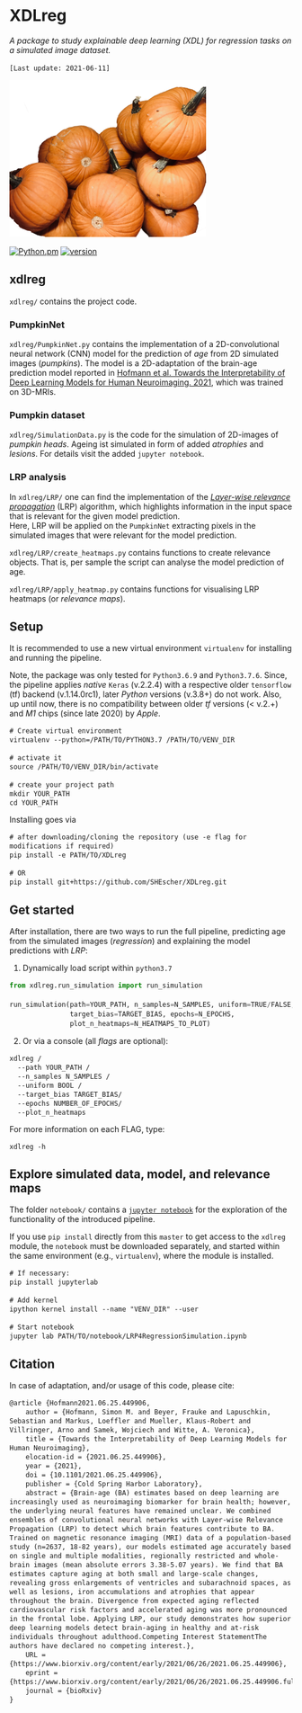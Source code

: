 # XDLreg

*A package to study explainable deep learning (XDL) for regression tasks on a simulated image dataset.*

`[Last update: 2021-06-11]` 

<img src="Pumpkin.png" alt="PumpkinNet" width="350">

[![Python.pm](https://img.shields.io/badge/python-3.7≥version≥3.6-brightgreen.svg?maxAge=259200)](#) [![version](https://img.shields.io/badge/version-1.0.0-yellow.svg?maxAge=259200)](#)

## xdlreg
`xdlreg/` contains the project code.

### PumpkinNet
`xdlreg/PumpkinNet.py` contains the implementation of a 2D-convolutional neural network (CNN) model for the prediction of *age* from 2D simulated images (*pumpkins*). The model is a 2D-adaptation of the brain-age prediction model reported in [Hofmann et al. Towards the Interpretability of Deep Learning Models for Human Neuroimaging. 2021](https://doi.org/10.1101/2021.06.25.449906), which was trained on 3D-MRIs.

### Pumpkin dataset
`xdlreg/SimulationData.py` is the code for the simulation of 2D-images of *pumpkin heads*. Ageing ist simulated in form of added *atrophies* and *lesions*. For details visit the added `jupyter notebook`.

### LRP analysis
In `xdlreg/LRP/` one can find the implementation of the [*Layer-wise relevance propagation*](https://depositonce.tu-berlin.de/handle/11303/8813) (LRP) algorithm, which highlights information in the input space that is relevant for the given model prediction. <br>
Here, LRP will be applied on the `PumpkinNet` extracting pixels in the simulated images that were relevant for the model prediction.

`xdlreg/LRP/create_heatmaps.py` contains functions to create relevance objects. That is, per sample the script can analyse the model prediction of age.

`xdlreg/LRP/apply_heatmap.py` contains functions for visualising LRP heatmaps (or *relevance maps*).

## Setup
It is recommended to use a new virtual environment `virtualenv` for installing and running the pipeline.

Note, the package was only tested for `Python3.6.9` and `Python3.7.6`. Since, the pipeline applies *native* `Keras` (v.2.2.4) with a respective older `tensorflow` (tf) backend (v.1.14.0rc1), later *Python* versions (v.3.8+) do not work. Also, up until now, there is no compatibility between older *tf* versions (< v.2.+) and *M1* chips (since late 2020) by *Apple*.

```console
# Create virtual environment
virtualenv --python=/PATH/TO/PYTHON3.7 /PATH/TO/VENV_DIR

# activate it
source /PATH/TO/VENV_DIR/bin/activate

# create your project path
mkdir YOUR_PATH
cd YOUR_PATH
```

Installing goes via
```console
# after downloading/cloning the repository (use -e flag for modifications if required)
pip install -e PATH/TO/XDLreg

# OR
pip install git+https://github.com/SHEscher/XDLreg.git
```

## Get started
After installation, there are two ways to run the full pipeline, predicting age from the simulated images (*regression*) and explaining the model predictions with *LRP*:

1. Dynamically load script within `python3.7`

```python
from xdlreg.run_simulation import run_simulation

run_simulation(path=YOUR_PATH, n_samples=N_SAMPLES, uniform=TRUE/FALSE,
               target_bias=TARGET_BIAS, epochs=N_EPOCHS,
               plot_n_heatmaps=N_HEATMAPS_TO_PLOT)
```
2. Or via a console (all *flags* are optional):

```console
xdlreg /
  --path YOUR_PATH /
  --n_samples N_SAMPLES /
  --uniform BOOL /
  --target_bias TARGET_BIAS/
  --epochs NUMBER_OF_EPOCHS/
  --plot_n_heatmaps
```
For more information on each FLAG, type:
```console
xdlreg -h
```

## Explore simulated data, model, and relevance maps
The folder `notebook/` contains a [`jupyter notebook`](https://jupyterlab.readthedocs.io/en/stable/getting_started/overview.html) for the exploration of the functionality of the introduced pipeline.

If you use `pip install` directly from this `master` to get access to the `xdlreg` module, the `notebook` must be downloaded separately, and started within the same environment (e.g., `virtualenv`), where the module is installed.

```console
# If necessary:
pip install jupyterlab

# Add kernel
ipython kernel install --name "VENV_DIR" --user

# Start notebook
jupyter lab PATH/TO/notebook/LRP4RegressionSimulation.ipynb
```

## Citation

In case of adaptation, and/or usage of this code, please cite:

```
@article {Hofmann2021.06.25.449906,
	author = {Hofmann, Simon M. and Beyer, Frauke and Lapuschkin, Sebastian and Markus, Loeffler and Mueller, Klaus-Robert and Villringer, Arno and Samek, Wojciech and Witte, A. Veronica},
	title = {Towards the Interpretability of Deep Learning Models for Human Neuroimaging},
	elocation-id = {2021.06.25.449906},
	year = {2021},
	doi = {10.1101/2021.06.25.449906},
	publisher = {Cold Spring Harbor Laboratory},
	abstract = {Brain-age (BA) estimates based on deep learning are increasingly used as neuroimaging biomarker for brain health; however, the underlying neural features have remained unclear. We combined ensembles of convolutional neural networks with Layer-wise Relevance Propagation (LRP) to detect which brain features contribute to BA. Trained on magnetic resonance imaging (MRI) data of a population-based study (n=2637, 18-82 years), our models estimated age accurately based on single and multiple modalities, regionally restricted and whole-brain images (mean absolute errors 3.38-5.07 years). We find that BA estimates capture aging at both small and large-scale changes, revealing gross enlargements of ventricles and subarachnoid spaces, as well as lesions, iron accumulations and atrophies that appear throughout the brain. Divergence from expected aging reflected cardiovascular risk factors and accelerated aging was more pronounced in the frontal lobe. Applying LRP, our study demonstrates how superior deep learning models detect brain-aging in healthy and at-risk individuals throughout adulthood.Competing Interest StatementThe authors have declared no competing interest.},
	URL = {https://www.biorxiv.org/content/early/2021/06/26/2021.06.25.449906},
	eprint = {https://www.biorxiv.org/content/early/2021/06/26/2021.06.25.449906.full.pdf},
	journal = {bioRxiv}
}
```
